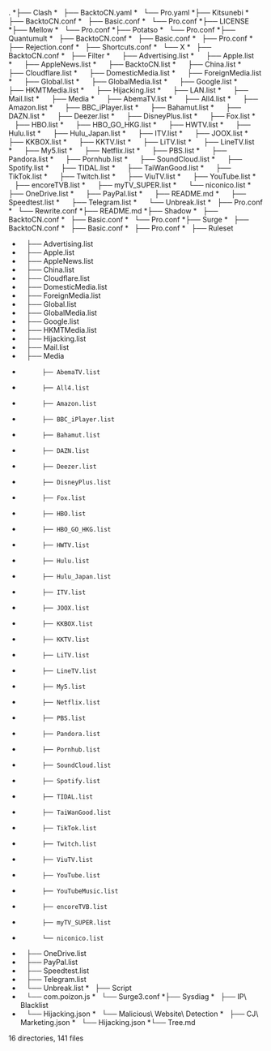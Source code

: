 .
*├── Clash
*   ├── BacktoCN.yaml
*   └── Pro.yaml
*├── Kitsunebi
*   ├── BacktoCN.conf
*   ├── Basic.conf
*   └── Pro.conf
*├── LICENSE
*├── Mellow
*   └── Pro.conf
*├── Potatso
*   └── Pro.conf
*├── Quantumult
*   ├── BacktoCN.conf
*   ├── Basic.conf
*   ├── Pro.conf
*   ├── Rejection.conf
*   ├── Shortcuts.conf
*   └── X
*       ├── BacktoCN.conf
*       ├── Filter
*           ├── Advertising.list
*           ├── Apple.list
*           ├── AppleNews.list
*           ├── BacktoCN.list
*           ├── China.list
*           ├── Cloudflare.list
*           ├── DomesticMedia.list
*           ├── ForeignMedia.list
*           ├── Global.list
*           ├── GlobalMedia.list
*           ├── Google.list
*           ├── HKMTMedia.list
*           ├── Hijacking.list
*           ├── LAN.list
*           ├── Mail.list
*           ├── Media
*               ├── AbemaTV.list
*               ├── All4.list
*               ├── Amazon.list
*               ├── BBC_iPlayer.list
*               ├── Bahamut.list
*               ├── DAZN.list
*               ├── Deezer.list
*               ├── DisneyPlus.list
*               ├── Fox.list
*               ├── HBO.list
*               ├── HBO_GO_HKG.list
*               ├── HWTV.list
*               ├── Hulu.list
*               ├── Hulu_Japan.list
*               ├── ITV.list
*               ├── JOOX.list
*               ├── KKBOX.list
*               ├── KKTV.list
*               ├── LiTV.list
*               ├── LineTV.list
*               ├── My5.list
*               ├── Netflix.list
*               ├── PBS.list
*               ├── Pandora.list
*               ├── Pornhub.list
*               ├── SoundCloud.list
*               ├── Spotify.list
*               ├── TIDAL.list
*               ├── TaiWanGood.list
*               ├── TikTok.list
*               ├── Twitch.list
*               ├── ViuTV.list
*               ├── YouTube.list
*               ├── encoreTVB.list
*               ├── myTV_SUPER.list
*               └── niconico.list
*           ├── OneDrive.list
*           ├── PayPal.list
*           ├── README.md
*           ├── Speedtest.list
*           ├── Telegram.list
*           └── Unbreak.list
*       ├── Pro.conf
*       └── Rewrite.conf
*├── README.md
*├── Shadow
*   ├── BacktoCN.conf
*   ├── Basic.conf
*   └── Pro.conf
*├── Surge
*   ├── BacktoCN.conf
*   ├── Basic.conf
*   ├── Pro.conf
*   ├── Ruleset
*       ├── Advertising.list
*       ├── Apple.list
*       ├── AppleNews.list
*       ├── China.list
*       ├── Cloudflare.list
*       ├── DomesticMedia.list
*       ├── ForeignMedia.list
*       ├── Global.list
*       ├── GlobalMedia.list
*       ├── Google.list
*       ├── HKMTMedia.list
*       ├── Hijacking.list
*       ├── Mail.list
*       ├── Media
*           ├── AbemaTV.list
*           ├── All4.list
*           ├── Amazon.list
*           ├── BBC_iPlayer.list
*           ├── Bahamut.list
*           ├── DAZN.list
*           ├── Deezer.list
*           ├── DisneyPlus.list
*           ├── Fox.list
*           ├── HBO.list
*           ├── HBO_GO_HKG.list
*           ├── HWTV.list
*           ├── Hulu.list
*           ├── Hulu_Japan.list
*           ├── ITV.list
*           ├── JOOX.list
*           ├── KKBOX.list
*           ├── KKTV.list
*           ├── LiTV.list
*           ├── LineTV.list
*           ├── My5.list
*           ├── Netflix.list
*           ├── PBS.list
*           ├── Pandora.list
*           ├── Pornhub.list
*           ├── SoundCloud.list
*           ├── Spotify.list
*           ├── TIDAL.list
*           ├── TaiWanGood.list
*           ├── TikTok.list
*           ├── Twitch.list
*           ├── ViuTV.list
*           ├── YouTube.list
*           ├── YouTubeMusic.list
*           ├── encoreTVB.list
*           ├── myTV_SUPER.list
*           └── niconico.list
*       ├── OneDrive.list
*       ├── PayPal.list
*       ├── Speedtest.list
*       ├── Telegram.list
*       └── Unbreak.list
*   ├── Script
*       └── com.poizon.js
*   └── Surge3.conf
*├── Sysdiag
*   ├── IP\ Blacklist
*       └── Hijacking.json
*   └── Malicious\ Website\ Detection
*       ├── CJ\ Marketing.json
*       └── Hijacking.json
*└── Tree.md

16 directories, 141 files
